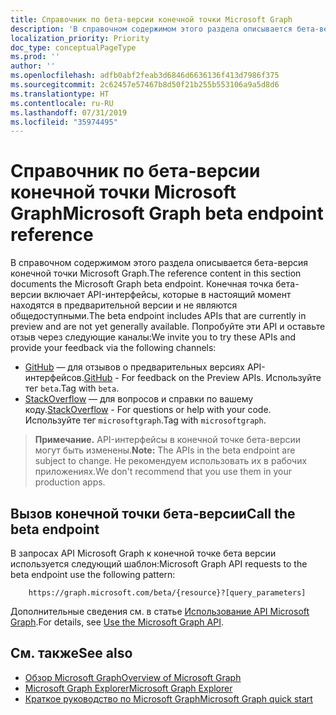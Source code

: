 ```yaml
---
title: Справочник по бета-версии конечной точки Microsoft Graph
description: 'В справочном содержимом этого раздела описывается бета-версия конечной точки Microsoft Graph. Конечная точка бета-версии включает API-интерфейсы, которые в настоящий момент находятся в предварительной версии и не являются общедоступными. Попробуйте эти API и оставьте отзыв через следующие каналы:'
localization_priority: Priority
doc_type: conceptualPageType
ms.prod: ''
author: ''
ms.openlocfilehash: adfb0abf2feab3d6846d6636136f413d7986f375
ms.sourcegitcommit: 2c62457e57467b8d50f21b255b553106a9a5d8d6
ms.translationtype: HT
ms.contentlocale: ru-RU
ms.lasthandoff: 07/31/2019
ms.locfileid: "35974495"
---
```

# <a name="microsoft-graph-beta-endpoint-reference"></a><span data-ttu-id="d5b59-105">Справочник по бета-версии конечной точки Microsoft Graph</span><span class="sxs-lookup"><span data-stu-id="d5b59-105">Microsoft Graph beta endpoint reference</span></span>

<span data-ttu-id="d5b59-106">В справочном содержимом этого раздела описывается бета-версия конечной точки Microsoft Graph.</span><span class="sxs-lookup"><span data-stu-id="d5b59-106">The reference content in this section documents the Microsoft Graph beta endpoint.</span></span> <span data-ttu-id="d5b59-107">Конечная точка бета-версии включает API-интерфейсы, которые в настоящий момент находятся в предварительной версии и не являются общедоступными.</span><span class="sxs-lookup"><span data-stu-id="d5b59-107">The beta endpoint includes APIs that are currently in preview and are not yet generally available.</span></span> <span data-ttu-id="d5b59-108">Попробуйте эти API и оставьте отзыв через следующие каналы:</span><span class="sxs-lookup"><span data-stu-id="d5b59-108">We invite you to try these APIs and provide your feedback via the following channels:</span></span>

- <span data-ttu-id="d5b59-109">[GitHub](https://github.com/OfficeDev/microsoft-graph-docs/issues) — для отзывов о предварительных версиях API-интерфейсов.</span><span class="sxs-lookup"><span data-stu-id="d5b59-109">[GitHub](https://github.com/OfficeDev/microsoft-graph-docs/issues) - For feedback on the Preview APIs.</span></span> <span data-ttu-id="d5b59-110">Используйте тег `beta`.</span><span class="sxs-lookup"><span data-stu-id="d5b59-110">Tag with `beta`.</span></span>
- <span data-ttu-id="d5b59-111">[StackOverflow](https://stackoverflow.com/questions/tagged/microsoftgraph) — для вопросов и справки по вашему коду.</span><span class="sxs-lookup"><span data-stu-id="d5b59-111">[StackOverflow](https://stackoverflow.com/questions/tagged/microsoftgraph) - For questions or help with your code.</span></span> <span data-ttu-id="d5b59-112">Используйте тег `microsoftgraph`.</span><span class="sxs-lookup"><span data-stu-id="d5b59-112">Tag with `microsoftgraph`.</span></span>

> <span data-ttu-id="d5b59-113">**Примечание.** API-интерфейсы в конечной точке бета-версии могут быть изменены.</span><span class="sxs-lookup"><span data-stu-id="d5b59-113">**Note:** The APIs in the beta endpoint are subject to change.</span></span> <span data-ttu-id="d5b59-114">Не рекомендуем использовать их в рабочих приложениях.</span><span class="sxs-lookup"><span data-stu-id="d5b59-114">We don't recommend that you use them in your production apps.</span></span> 

## <a name="call-the-beta-endpoint"></a><span data-ttu-id="d5b59-115">Вызов конечной точки бета-версии</span><span class="sxs-lookup"><span data-stu-id="d5b59-115">Call the beta endpoint</span></span>

<span data-ttu-id="d5b59-116">В запросах API Microsoft Graph к конечной точке бета версии используется следующий шаблон:</span><span class="sxs-lookup"><span data-stu-id="d5b59-116">Microsoft Graph API requests to the beta endpoint use the following pattern:</span></span>

```
    https://graph.microsoft.com/beta/{resource}?[query_parameters]
```

<span data-ttu-id="d5b59-117">Дополнительные сведения см. в статье [Использование API Microsoft Graph](/graph/use-the-api).</span><span class="sxs-lookup"><span data-stu-id="d5b59-117">For details, see [Use the Microsoft Graph API](/graph/use-the-api).</span></span>

## <a name="see-also"></a><span data-ttu-id="d5b59-118">См. также</span><span class="sxs-lookup"><span data-stu-id="d5b59-118">See also</span></span>

- [<span data-ttu-id="d5b59-119">Обзор Microsoft Graph</span><span class="sxs-lookup"><span data-stu-id="d5b59-119">Overview of Microsoft Graph</span></span>](/graph/overview)
- [<span data-ttu-id="d5b59-120">Microsoft Graph Explorer</span><span class="sxs-lookup"><span data-stu-id="d5b59-120">Microsoft Graph Explorer</span></span>](https://developer.microsoft.com/graph/graph-explorer)
- [<span data-ttu-id="d5b59-121">Краткое руководство по Microsoft Graph</span><span class="sxs-lookup"><span data-stu-id="d5b59-121">Microsoft Graph quick start</span></span>](https://developer.microsoft.com/graph/quick-start)

